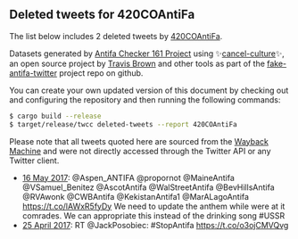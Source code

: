 ## Deleted tweets for 420COAntiFa

The list below includes 2 deleted tweets by
[420COAntiFa](https://twitter.com/420COAntiFa).



Datasets generated by [Antifa Checker 161 Project](https://twitter.com/antifacheck161) using ✨[cancel-culture](https://github.com/travisbrown/cancel-culture)✨, an open source project by 
[Travis Brown](https://twitter.com/travisbrown) and other tools as part of the 
[fake-antifa-twitter](https://github.com/antifacheck161/fake-antifa-twitter) project repo on github.

You can create your own updated version of this document by checking out and configuring the
repository and then running the following commands:

```bash
$ cargo build --release
$ target/release/twcc deleted-tweets --report 420COAntiFa
```

Please note that all tweets quoted here are sourced from the
[Wayback Machine](https://web.archive.org) and were not directly accessed through the Twitter API or
any Twitter client.

* [16 May 2017](https://web.archive.org/web/20170516004922/https://twitter.com/420COAntiFa/status/864281587353088000): @Aspen_ANTIFA @propornot @MaineAntifa @VSamuel_Benitez @AscotAntifa @WalStreetAntifa @BevHillsAntifa @RVAwonk @CWBAntifa @KekistanAntifa1 @MarALagoAntifa https://t.co/lAWxR5fyDy We need to update the anthem while were at it comrades. We can appropriate this instead of the drinking song #USSR <!--864281587353088000-->
* [25 April 2017](https://web.archive.org/web/20170425015554/https://twitter.com/420COAntiFa/status/856688185870569472): RT @JackPosobiec: #StopAntifa https://t.co/o3ojCMVQvg <!--856688185870569472-->
